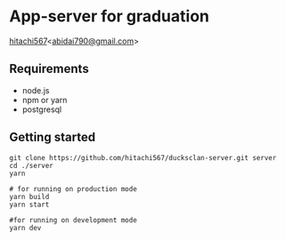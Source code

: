 # App-server for graduation

[hitachi567](https://github.com/hitachi567)<<a href="mailto:abidai790@gmail.com">abidai790@gmail.com</a>>

## Requirements

- node.js
- npm or yarn
- postgresql

## Getting started

```
git clone https://github.com/hitachi567/ducksclan-server.git server
cd ./server
yarn

# for running on production mode
yarn build
yarn start

#for running on development mode
yarn dev
```
